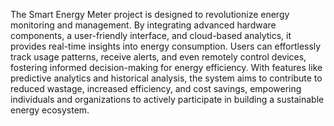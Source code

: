 The Smart Energy Meter project is designed to revolutionize energy monitoring and management. By integrating advanced hardware components, a user-friendly interface, and cloud-based analytics, it provides real-time insights into energy consumption. Users can effortlessly track usage patterns, receive alerts, and even remotely control devices, fostering informed decision-making for energy efficiency. With features like predictive analytics and historical analysis, the system aims to contribute to reduced wastage, increased efficiency, and cost savings, empowering individuals and organizations to actively participate in building a sustainable energy ecosystem.
